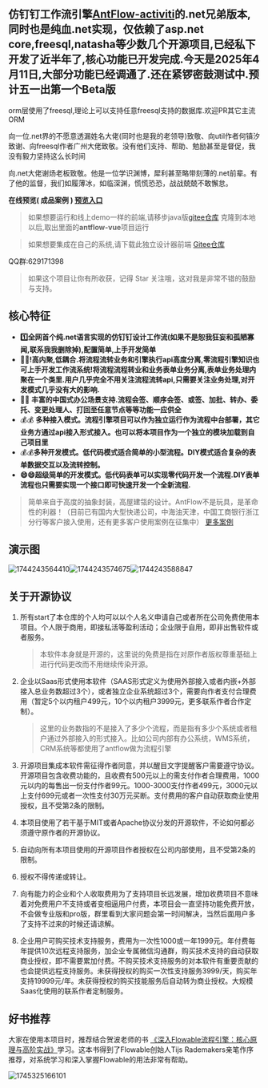 ﻿## 仿钉钉工作流引擎[AntFlow-activiti](https://gitee.com/tylerzhou/Antflow)的.net兄弟版本,同时也是纯血.net实现，仅依赖了asp.net core,freesql,natasha等少数几个开源项目,已经私下开发了近半年了,核心功能已开发完成.今天是2025年4月11日,大部分功能已经调通了.还在紧锣密鼓测试中.预计五一出第一个Beta版

orm层使用了freesql,理论上可以支持任意freesql支持的数据库.欢迎PR其它主流ORM

向一位.net界的不愿意透漏姓名大佬(同时也是我的老领导)致敬、向util作者何镇汐致谢、向freesql作者广州大佬致敬。没有他们支持、帮助、勉励甚至是督促，我没有毅力坚持这么长时间

向.net大佬谢炀老板致敬。他是一位学识渊博，犀利甚至略带刻薄的.net前辈。有了他的监督，我们如履薄冰，如临深渊，慌慌恐恐，战战兢兢不敢懈怠。

**在线预览( **成品案例** )  [预览入口](http://14.103.207.27/dotnet/#/index)**

> 如果想要运行和线上demo一样的前端,请移步java版[gitee仓库](https://gitee.com/tylerzhou/Antflow) 克隆到本地以后,取出里面的**antflow-vue**项目运行

> 如果想要集成在自己的系统,请下载此独立设计器前端 [Gitee仓库](https://gitee.com/ldhnet/AntFlow-Designer)

QQ群:629171398

> 如果这个项目让你有所收获，记得 Star 关注哦，这对我是非常不错的鼓励与支持。

## 核心特征

+ **1️⃣全网首个纯.net语言实现的仿钉钉设计工作流(如果不是恕我狂妄和孤陋寡闻,联系我我删除掉),配置简单,上手开发简单**
+ **🥇🥇!高内聚,低耦合.将流程流转业务和引擎执行api高度分离,零流程引擎知识也可上手开发工作流系统!将流程流程转业和业务表单业务分离,表单业务处理内聚在一个类里.用户几乎完全不用关注流程流转api,只需要关注业务处理,对开发模式几乎没有大的影响.**
+ 🚩🚩 **丰富的中国式办公场景支持.流程会签、顺序会签、或签、加批、转办、委托、变更处理人、打回至任意节点等等功能一应供全**
+ 💰💰 **多种接入模式。流程引擎项目可以作为独立运行作为流程中台部署，其它业务方通过api接入形式接入。也可以将本项目作为一个独立的模块加载到自己项目里**
+ 💰💰**多种开发模式。低代码模式适合简单的小型流程。DIY模式适合复杂的表单数据交互以及流转控制。**
+ **😄😄超级简单的开发模式。低代码表单可以实现零代码开发一个流程.DIY表单流程也只需要实现一个接口即可快速开发一个全新流程.**

> 简单来自于高度的抽象封装，高屋建瓴的设计。AntFlow不是玩具，是革命性的利器！（目前已有国内大型快递公司，中海油天津，中国工商银行浙江分行等客户接入使用，还有更多客户使用案例在征集中）
> [更多案例](https://gitee.com/tylerzhou/Antflow/issues/IC07CJ)

## 演示图

![1744243564410](image/readme/1744243564410.png)![1744243574675](image/readme/1744243574675.png)![1744243588847](image/readme/1744243588847.png)

## 关于开源协议

1) 所有start了本仓库的个人均可以以个人名义申请自己或者所在公司免费使用本项目。个人限于商用，即接私活等盈利活动；企业限于自用，即非出售软件或者服务。

   > 本软件本身就是开源的，这里说的免费是指在对原作者版权尊重基础上进行代码更改而不用继续传染开源。
   >
2) 企业以Saas形式使用本软件（SAAS形式定义为使用外部接入或者内嵌+外部接入总业务数超过3个），或者独立企业系统超过3个，需要向作者支付合理费用（暂定5个以内租户499元，10个以内租户3999元，更多联系作者合作定制）。

   > 这里的业务数指的不是接入了多少个流程，而是指有多少个系统或者租户通过外部接入的形式接入。比如公司内部有办公系统，WMS系统，CRM系统等都使用了antflow做为流程引擎
   >
3) 开源项目集成本软件需征得作者同意，并以醒目文字提醒客户需要遵守协议。开源项目包含收费功能的，且收费有500元以上的需支付作者合理费用，1000元以内的每售出一份支付作者99元。1000-3000支付作者499元，3000元以上支付699元或者一次性支付30万元买断。支付费用的客户自动获取商业使用授权，且不受第2条的限制。
4) 本项目使用了若干基于MIT或者Apache协议分发的开源软件，不论如何都必须遵守原作者的开源协议。
5) 自动向所有本项目使用的开源项目作者授权在公司内部使用，且不受第2条的限制。
6) 授权不得传递或转让。
7) 向有能力的企业和个人收取费用为了支持项目长远发展，增加收费项目不意味着对免费用户不支持或者变相逼用户付费，本项目会一直坚持功能免费开放，不会做专业版和pro版，群里看到大家问题会第一时间解决，当然后面用户多了支持不过来的时候还请谅解。
8) 企业用户可购买技术支持服务，费用为一次性1000或一年1999元。年付费每年提供10次远程支持服务，加企业专属微信沟通群，购买技术支持的自动获取商业授权，即不需要累加付费。不购买技术支持服务的对本软件有重要贡献的也会提供远程支持服务。未获得授权的购买一次性支持服务3999/天，购买年支持19999元/年。未获得授权的购买技能服务后自动转为商业授权。大规模Saas化使用的联系作者定制服务。

## 好书推荐

大家在使用本项目时，推荐结合贺波老师的书
[《深入Flowable流程引擎：核心原理与高阶实战》](https://item.jd.com/14804836.html)学习。这本书得到了Flowable创始人Tijs Rademakers亲笔作序推荐，对系统学习和深入掌握Flowable的用法非常有帮助。

![1745325166101](image/readme/1745325166101.png)
